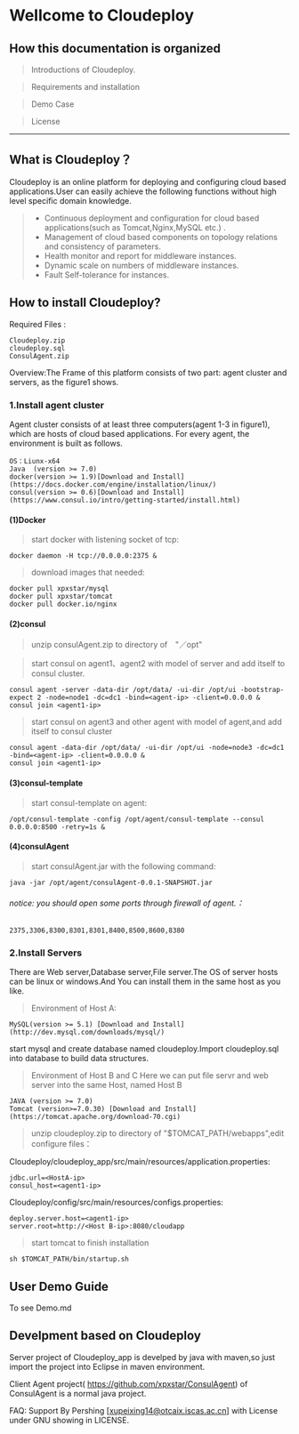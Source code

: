 # Wellcome to Cloudeploy
## How this documentation is organized
> Introductions of Cloudeploy.

> Requirements and installation

> Demo Case

> License

------------

## What is Cloudeploy？
Cloudeploy is an online platform for deploying and configuring cloud based applications.User can easily achieve the following functions without high level specific domain knowledge.

> * Continuous deployment and configuration for cloud based applications(such as Tomcat,Nginx,MySQL etc.) .
> * Management of cloud based components on topology relations and consistency of parameters.
> * Health monitor and report for middleware instances.
> * Dynamic scale on numbers of middleware instances.
> * Fault Self-tolerance for instances.

## How to install Cloudeploy?
Required Files :
```
Cloudeploy.zip
cloudeploy.sql
ConsulAgent.zip

```
Overview:The Frame of this platform consists of two part: agent cluster and servers, as the figure1 shows.


### 1.Install agent cluster
Agent cluster consists of at least three computers(agent 1-3 in figure1), which are hosts of cloud based applications. For every agent, the environment is built as follows.

```
OS：Liunx-x64
Java  (version >= 7.0)
docker(version >= 1.9)[Download and Install](https://docs.docker.com/engine/installation/linux/)
consul(version >= 0.6)[Download and Install](https://www.consul.io/intro/getting-started/install.html)

```

#### (1)Docker
>start docker with listening socket of tcp:

```shell
docker daemon -H tcp://0.0.0.0:2375 &
```
>download images that needed:

```shell
docker pull xpxstar/mysql
docker pull xpxstar/tomcat
docker pull docker.io/nginx
```
#### (2)consul
>unzip consulAgent.zip to directory of　"／opt"

>start consul on agent1、agent2 with model of server and add itself to consul cluster.

```shell
consul agent -server -data-dir /opt/data/ -ui-dir /opt/ui -bootstrap-expect 2 -node=node1 -dc=dc1 -bind=<agent-ip> -client=0.0.0.0 &
consul join <agent1-ip>
```
>start consul on agent3 and other agent with model of agent,and add itself to consul cluster

```
consul agent -data-dir /opt/data/ -ui-dir /opt/ui -node=node3 -dc=dc1 -bind=<agent-ip> -client=0.0.0.0 &
consul join <agent1-ip>
```

#### (3)consul-template

>start consul-template on agent:

```
/opt/consul-template -config /opt/agent/consul-template --consul 0.0.0.0:8500 -retry=1s &
```
#### (4)consulAgent

>start consulAgent.jar with the following command:

```
java -jar /opt/agent/consulAgent-0.0.1-SNAPSHOT.jar
```

###### notice: you should open some ports through firewall of agent.：
```
2375,3306,8300,8301,8301,8400,8500,8600,8380
```
### 2.Install Servers
There are Web server,Database server,File server.The OS of server hosts can be linux or windows.And You can install them in the same host as you like.
>Environment of Host A:

```
MySQL(version >= 5.1) [Download and Install](http://dev.mysql.com/downloads/mysql/)
```
start mysql and create database named cloudeploy.Import cloudeploy.sql into database to build data structures.

>Environment of Host B and C
Here we can put file servr and web server into the same Host, named Host B


```
JAVA (version >= 7.0)
Tomcat (version>=7.0.30) [Download and Install] (https://tomcat.apache.org/download-70.cgi)
```
>unzip cloudeploy.zip to directory of "$TOMCAT_PATH/webapps",edit configure files：

Cloudeploy/cloudeploy_app/src/main/resources/application.properties:
```
jdbc.url=<HostA-ip>
consul_host=<agent1-ip>
```
Cloudeploy/config/src/main/resources/configs.properties:
```
deploy.server.host=<agent1-ip>
server.root=http://<Host B-ip>:8080/cloudapp
```
>start tomcat to finish installation

```
sh $TOMCAT_PATH/bin/startup.sh
```

## User Demo Guide
To see Demo.md
## Develpment based on Cloudeploy

Server project of Cloudeploy_app is develped by java with maven,so just import the project into Eclipse in maven environment.

Client Agent project( https://github.com/xpxstar/ConsulAgent) of ConsulAgent is a normal java project.

FAQ:
Support By Pershing [xupeixing14@otcaix.iscas.ac.cn]
with License under GNU showing in  LICENSE.
